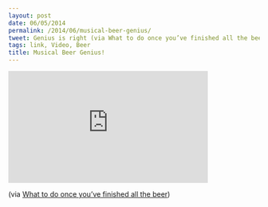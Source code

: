 ```yaml
---
layout: post
date: 06/05/2014
permalink: /2014/06/musical-beer-genius/
tweet: Genius is right (via What to do once you’ve finished all the beer)(!)
tags: link, Video, Beer
title: Musical Beer Genius!
---
```


<iframe id="video" width="400" height="225" src="https://www.youtube.com/embed/NkbZlautuUc?feature=oembed" frameborder="0" allowfullscreen></iframe>

<p>(via <a href="http://www.loopinsight.com/2014/06/05/what-to-do-once-youve-finished-all-the-beer/">What to do once you’ve finished all the beer</a>)</p>